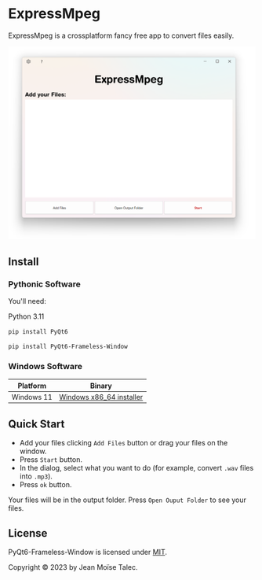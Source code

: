 # ExpressMpeg
ExpressMpeg is a crossplatform fancy free app to convert files easily.

![Cover](./main-window.png)

## Install

### Pythonic Software

You'll need:

Python 3.11

``` batch
pip install PyQt6
```

``` batch
pip install PyQt6-Frameless-Window
```

### Windows Software
|Platform| Binary|
|--------| ------|
|Windows 11| [Windows x86_64 installer](https://www.example.org/)|

## Quick Start

- Add your files clicking `Add Files` button or drag your files on the window.
- Press `Start` button.
- In the dialog, select what you want to do (for example, convert `.wav` files into `.mp3`).
- Press `ok` button.

Your files will be in the output folder.
Press `Open Ouput Folder` to see your files.

## License
PyQt6-Frameless-Window is licensed under [MIT](./LICENSE).

Copyright © 2023 by Jean Moïse Talec.
